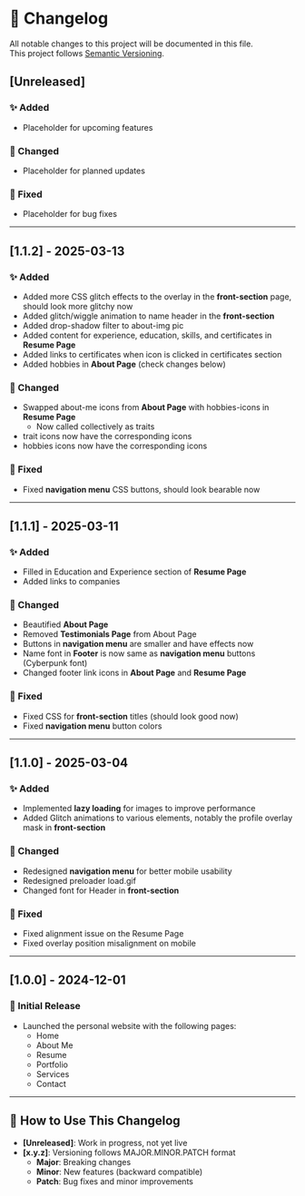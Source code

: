 # 📌 Changelog  

All notable changes to this project will be documented in this file.  
This project follows [Semantic Versioning](https://semver.org/).  

## [Unreleased]  
### ✨ Added  
- Placeholder for upcoming features  

### 🔧 Changed  
- Placeholder for planned updates  

### 🐞 Fixed  
- Placeholder for bug fixes  

---

## [1.1.2] - 2025-03-13
### ✨ Added  
- Added more CSS glitch effects to the overlay in the **front-section** page, should look more glitchy now
- Added glitch/wiggle animation to name header in the **front-section**
- Added drop-shadow filter to about-img pic
- Added content for experience, education, skills, and certificates in **Resume Page**
- Added links to certificates when icon is clicked in certificates section
- Added hobbies in **About Page** (check changes below)

### 🔧 Changed  
- Swapped about-me icons from **About Page** with hobbies-icons in **Resume Page**
  - Now called collectively as traits
- trait icons now have the corresponding icons
- hobbies icons now have the corresponding icons

### 🐞 Fixed  
- Fixed **navigation menu** CSS buttons, should look bearable now

---
## [1.1.1] - 2025-03-11  
### ✨ Added  
- Filled in Education and Experience section of **Resume Page**
- Added links to companies

### 🔧 Changed  
- Beautified **About Page**
- Removed **Testimonials Page** from About Page
- Buttons in **navigation menu** are smaller and have effects now
- Name font in **Footer** is now same as **navigation menu** buttons (Cyberpunk font)
- Changed footer link icons in **About Page** and **Resume Page**


### 🐞 Fixed  
- Fixed CSS for **front-section** titles (should look good now)
- Fixed **navigation menu** button colors


---

## [1.1.0] - 2025-03-04  
### ✨ Added  
- Implemented **lazy loading** for images to improve performance 
- Added Glitch animations to various elements, notably the profile overlay mask in **front-section**

### 🔧 Changed  
- Redesigned **navigation menu** for better mobile usability 
- Redesigned preloader load.gif
- Changed font for Header in **front-section**

### 🐞 Fixed  
- Fixed alignment issue on the Resume Page
- Fixed overlay position misalignment on mobile  

---

## [1.0.0] - 2024-12-01  
### 🚀 Initial Release  
- Launched the personal website with the following pages:  
  - Home  
  - About Me  
  - Resume  
  - Portfolio  
  - Services  
  - Contact  

---

## 📝 How to Use This Changelog  
- **[Unreleased]**: Work in progress, not yet live  
- **[x.y.z]**: Versioning follows MAJOR.MINOR.PATCH format  
  - **Major**: Breaking changes  
  - **Minor**: New features (backward compatible)  
  - **Patch**: Bug fixes and minor improvements  
